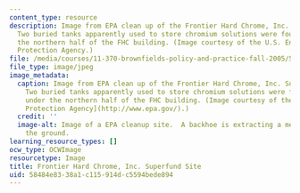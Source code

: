 ```yaml
---
content_type: resource
description: Image from EPA clean up of the Frontier Hard Chrome, Inc. Superfund site.
  Two buried tanks apparently used to store chromium solutions were found buried under
  the northern half of the FHC building. (Image courtesy of the U.S. Environmental
  Protection Agency.)
file: /media/courses/11-370-brownfields-policy-and-practice-fall-2005/58484e8338a1c115914dc5594bede894_11-370f05.jpg
file_type: image/jpeg
image_metadata:
  caption: Image from EPA clean up of the Frontier Hard Chrome, Inc. Superfund site.
    Two buried tanks apparently used to store chromium solutions were found buried
    under the northern half of the FHC building. (Image courtesy of the [U.S. Environmental
    Protection Agency](http://www.epa.gov/).)
  credit: ''
  image-alt: Image of a EPA cleanup site.  A backhoe is extracting a metal tank from
    the ground.
learning_resource_types: []
ocw_type: OCWImage
resourcetype: Image
title: Frontier Hard Chrome, Inc. Superfund Site
uid: 58484e83-38a1-c115-914d-c5594bede894
---
```

